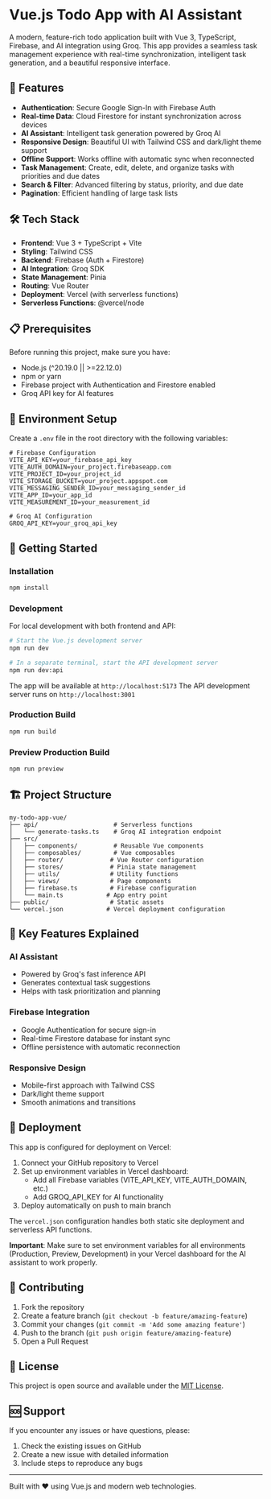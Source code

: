 # Vue.js Todo App with AI Assistant

A modern, feature-rich todo application built with Vue 3, TypeScript, Firebase, and AI integration using Groq. This app provides a seamless task management experience with real-time synchronization, intelligent task generation, and a beautiful responsive interface.

## 🚀 Features

- **Authentication**: Secure Google Sign-In with Firebase Auth
- **Real-time Data**: Cloud Firestore for instant synchronization across devices
- **AI Assistant**: Intelligent task generation powered by Groq AI
- **Responsive Design**: Beautiful UI with Tailwind CSS and dark/light theme support
- **Offline Support**: Works offline with automatic sync when reconnected
- **Task Management**: Create, edit, delete, and organize tasks with priorities and due dates
- **Search & Filter**: Advanced filtering by status, priority, and due date
- **Pagination**: Efficient handling of large task lists

## 🛠️ Tech Stack

- **Frontend**: Vue 3 + TypeScript + Vite
- **Styling**: Tailwind CSS
- **Backend**: Firebase (Auth + Firestore)
- **AI Integration**: Groq SDK
- **State Management**: Pinia
- **Routing**: Vue Router
- **Deployment**: Vercel (with serverless functions)
- **Serverless Functions**: @vercel/node

## 📋 Prerequisites

Before running this project, make sure you have:

- Node.js (^20.19.0 || >=22.12.0)
- npm or yarn
- Firebase project with Authentication and Firestore enabled
- Groq API key for AI features

## 🔧 Environment Setup

Create a `.env` file in the root directory with the following variables:

```env
# Firebase Configuration
VITE_API_KEY=your_firebase_api_key
VITE_AUTH_DOMAIN=your_project.firebaseapp.com
VITE_PROJECT_ID=your_project_id
VITE_STORAGE_BUCKET=your_project.appspot.com
VITE_MESSAGING_SENDER_ID=your_messaging_sender_id
VITE_APP_ID=your_app_id
VITE_MEASUREMENT_ID=your_measurement_id

# Groq AI Configuration
GROQ_API_KEY=your_groq_api_key
```

## 🚦 Getting Started

### Installation

```sh
npm install
```

### Development

For local development with both frontend and API:

```sh
# Start the Vue.js development server
npm run dev

# In a separate terminal, start the API development server
npm run dev:api
```

The app will be available at `http://localhost:5173`
The API development server runs on `http://localhost:3001`

### Production Build

```sh
npm run build
```

### Preview Production Build

```sh
npm run preview
```

## 🏗️ Project Structure

```
my-todo-app-vue/
├── api/                     # Serverless functions
│   └── generate-tasks.ts    # Groq AI integration endpoint
├── src/
│   ├── components/          # Reusable Vue components
│   ├── composables/         # Vue composables
│   ├── router/             # Vue Router configuration
│   ├── stores/             # Pinia state management
│   ├── utils/              # Utility functions
│   ├── views/              # Page components
│   ├── firebase.ts         # Firebase configuration
│   └── main.ts            # App entry point
├── public/                 # Static assets
└── vercel.json            # Vercel deployment configuration
```

## 🔑 Key Features Explained

### AI Assistant
- Powered by Groq's fast inference API
- Generates contextual task suggestions
- Helps with task prioritization and planning

### Firebase Integration
- Google Authentication for secure sign-in
- Real-time Firestore database for instant sync
- Offline persistence with automatic reconnection

### Responsive Design
- Mobile-first approach with Tailwind CSS
- Dark/light theme support
- Smooth animations and transitions

## 🚀 Deployment

This app is configured for deployment on Vercel:

1. Connect your GitHub repository to Vercel
2. Set up environment variables in Vercel dashboard:
   - Add all Firebase variables (VITE_API_KEY, VITE_AUTH_DOMAIN, etc.)
   - Add GROQ_API_KEY for AI functionality
3. Deploy automatically on push to main branch

The `vercel.json` configuration handles both static site deployment and serverless API functions.

**Important**: Make sure to set environment variables for all environments (Production, Preview, Development) in your Vercel dashboard for the AI assistant to work properly.

## 🤝 Contributing

1. Fork the repository
2. Create a feature branch (`git checkout -b feature/amazing-feature`)
3. Commit your changes (`git commit -m 'Add some amazing feature'`)
4. Push to the branch (`git push origin feature/amazing-feature`)
5. Open a Pull Request

## 📄 License

This project is open source and available under the [MIT License](LICENSE).

## 🆘 Support

If you encounter any issues or have questions, please:

1. Check the existing issues on GitHub
2. Create a new issue with detailed information
3. Include steps to reproduce any bugs

---

Built with ❤️ using Vue.js and modern web technologies.
